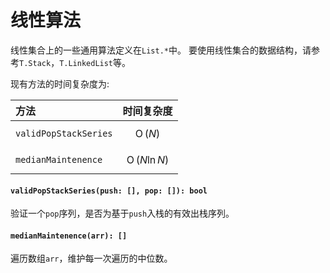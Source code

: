<a name="list"></a>
# 线性算法
线性集合上的一些通用算法定义在`List.*`中。
要使用线性集合的数据结构，请参考`T.Stack`，`T.LinkedList`等。

现有方法的时间复杂度为:

方法 | 时间复杂度
:----|:---:
`validPopStackSeries` | $$\operatorname{O}(N)$$
`medianMaintenence` | $$\operatorname{O}(N \ln N)$$

#### `validPopStackSeries(push: [], pop: []): bool`
验证一个`pop`序列，是否为基于`push`入栈的有效出栈序列。
#### `medianMaintenence(arr): []`
遍历数组`arr`，维护每一次遍历的中位数。

<!--[Back to top](#list)-->
